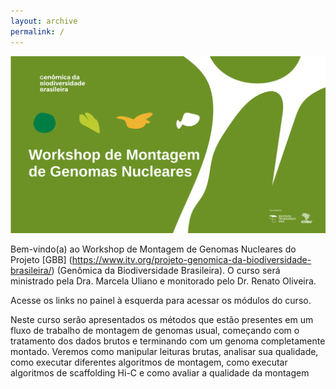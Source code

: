 ```yaml
---
layout: archive
permalink: /
---
```


![](/images/other/banner_curso.svg)

Bem-vindo(a) ao Workshop de Montagem de Genomas Nucleares do Projeto [GBB] (https://www.itv.org/projeto-genomica-da-biodiversidade-brasileira/) (Genômica da Biodiversidade Brasileira).
O curso será ministrado pela Dra. Marcela Uliano e monitorado pelo Dr. Renato Oliveira.

Acesse os links no painel à esquerda para acessar os módulos do curso.

Neste curso serão apresentados os métodos que estão presentes em um fluxo de trabalho de montagem de genomas usual, começando com o tratamento dos dados brutos e terminando com um genoma completamente montado. Veremos como manipular leituras brutas, analisar sua qualidade, como executar diferentes algoritmos de montagem, como executar algoritmos de scaffolding Hi-C e como avaliar a qualidade da montagem
